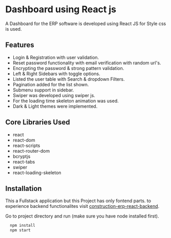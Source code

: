 # Dashboard using React js

A Dashboard for the ERP software is developed using React JS for Style css is used.

## Features

-   Login & Registration with user validation.
-   Reset password functionality with email verification with random url's.
-   Encrypting the password & strong pattern validation.
-   Left & Right Sidebars with toggle options.
-   Listed the user table with Search & dropdown Filters.
-   Pagination added for the list shown.
-   Submenu support in sidebar.
-   Swiper was developed using swiper js.
-   For the loading time skeleton animation was used.
-   Dark & Light themes were implemented.

## Core Libraries Used

-   react
-   react-dom
-   react-scripts
-   react-router-dom
-   bcryptjs
-   react-tabs
-   swiper
-   react-loading-skeleton

## Installation

This a Fullstack application but this Project has only fontend parts. to experience backend functionalites visit [construction-erp-react-backend](https://github.com/hari-mandy/construction-erp-react-backend).

Go to project directory and run (make sure you have node installed first).

```bash
  npm install
  npm start
```
